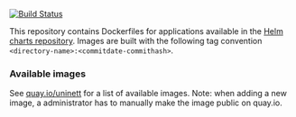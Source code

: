 [![Build Status](https://travis-ci.org/Uninett/helm-charts-dockerfiles.svg?branch=master)](https://travis-ci.org/Uninett/helm-charts-dockerfiles)

This repository contains Dockerfiles for applications available in the [Helm charts repository](https://github.com/Uninett/helm-charts).
Images are built with the following tag convention `<directory-name>:<commitdate-commithash>`.

### Available images
See [quay.io/uninett](http://quay.io/uninett/) for a list of available images.
Note: when adding a new image, a administrator has to manually make the image public on quay.io.

